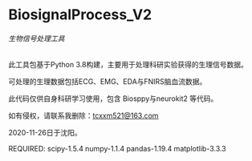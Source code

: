 # BiosignalProcess_V2
###### 生物信号处理工具

此工具包基于Python 3.8构建，主要用于处理科研实验获得的生理信号数据。

可处理的生理数据包括ECG、EMG、EDA与FNIRS脑血流数据。

此代码仅供自身科研学习使用，包含 Biosppy与neurokit2 等代码。

如有侵权，请联系我删除：tcxxm521@163.com

2020-11-26日于沈阳。

REQUIRED:
    scipy-1.5.4
    numpy-1.1.4
    pandas-1.19.4
    matplotlib-3.3.3
